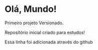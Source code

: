 # Olá, Mundo!
 Primeiro projeto Versionado.

 Repositório inicial criado para estudos!
  
Essa linha foi adicionada através do github  
  
